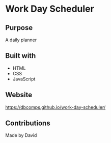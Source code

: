 # Work Day Scheduler

## Purpose
A daily planner

## Built with
* HTML
* CSS
* JavaScript

## Website
https://dbcomps.github.io/work-day-scheduler/

## Contributions
Made by David
